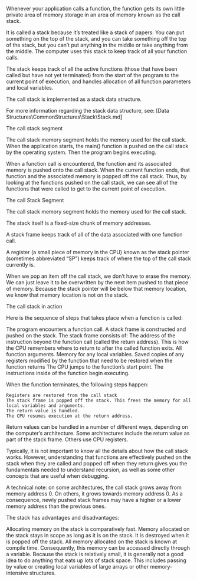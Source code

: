 Whenever your application calls a function, the function gets its own little private area of memory storage in an area of memory known as the call stack.

It is called a stack because it’s treated like a stack of papers: You can put something on the top of the stack, and you can take something off the top of the stack, but you can’t put anything in the middle or take anything from the middle. The computer uses this stack to keep track of all your function calls.

The stack keeps track of all the active functions (those that have been called but have not yet terminated) from the start of the program to the current point of execution, and handles allocation of all function parameters and local variables.

The call stack is implemented as a stack data structure.

For more information regarding the stack data structure, see:
[Data Structures\CommonStructures\Stack\Stack.md]






The call stack segment

The call stack memory segment holds the memory used for the call stack. When the application starts, the main() function is pushed on the call stack by the operating system. Then the program begins executing.

When a function call is encountered, the function and its associated memory is pushed onto the call stack. When the current function ends, that function and the associated memory is popped off the call stack. Thus, by looking at the functions pushed on the call stack, we can see all of the functions that were called to get to the current point of execution.



The call Stack Segment

The call stack memory segment holds the memory used for the call stack.

The stack itself is a fixed-size chunk of memory addresses.

A stack frame keeps track of all of the data associated with one function call.

A register (a small piece of memory in the CPU) known as the stack pointer (sometimes abbreviated “SP”) keeps track of where the top of the call stack currently is.

When we pop an item off the call stack, we don’t have to erase the memory. We can just leave it to be overwritten by the next item pushed to that piece of memory. Because the stack pointer will be below that memory location, we know that memory location is not on the stack.



The call stack in action

Here is the sequence of steps that takes place when a function is called:

  The program encounters a function call.
  A stack frame is constructed and pushed on the stack.
    The stack frame consists of:
      The address of the instruction beyond the function call (called the return address). This is how the CPU remembers where to return to after the called function exits.
      All function arguments.
      Memory for any local variables.
      Saved copies of any registers modified by the function that need to be restored when the function returns
  The CPU jumps to the function’s start point.
  The instructions inside of the function begin executing.

When the function terminates, the following steps happen:

    Registers are restored from the call stack
    The stack frame is popped off the stack. This frees the memory for all local variables and arguments.
    The return value is handled.
    The CPU resumes execution at the return address.

Return values can be handled in a number of different ways, depending on the computer’s architecture. Some architectures include the return value as part of the stack frame. Others use CPU registers.

Typically, it is not important to know all the details about how the call stack works. However, understanding that functions are effectively pushed on the stack when they are called and popped off when they return gives you the fundamentals needed to understand recursion, as well as some other concepts that are useful when debugging.

A technical note: on some architectures, the call stack grows away from memory address 0. On others, it grows towards memory address 0. As a consequence, newly pushed stack frames may have a higher or a lower memory address than the previous ones.


The stack has advantages and disadvantages:

  Allocating memory on the stack is comparatively fast.
  Memory allocated on the stack stays in scope as long as it is on the stack. It is destroyed when it is popped off the stack.
  All memory allocated on the stack is known at compile time. Consequently, this memory can be accessed directly through a variable.
  Because the stack is relatively small, it is generally not a good idea to do anything that eats up lots of stack space. This includes passing by value or creating local variables of large arrays or other memory-intensive structures.
